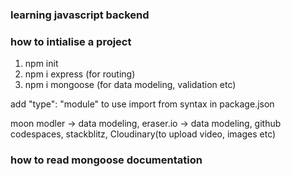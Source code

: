 ### learning javascript backend

### how to intialise a project

1) npm init
2) npm i express (for routing)
3) npm i mongoose (for data modeling, validation etc)

add "type": "module" to use import from syntax in package.json

moon modler -> data modeling,
eraser.io -> data modeling,
github codespaces,
stackblitz,
Cloudinary(to upload video, images etc)

### how to read mongoose documentation
